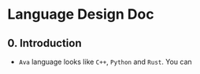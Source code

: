 # Language Design Doc

## 0. Introduction

- `Ava` language looks like `C++`, `Python` and `Rust`. You can 
